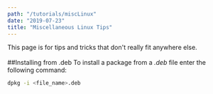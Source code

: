```yaml
---
path: "/tutorials/miscLinux"
date: "2019-07-23"
title: "Miscellaneous Linux Tips"
---
```

This page is for tips and tricks that don't really fit anywhere else.
<br/><br/>
##Installing from .deb
To install a package from a *.deb* file enter the following command:
```bash
dpkg -i <file_name>.deb
```